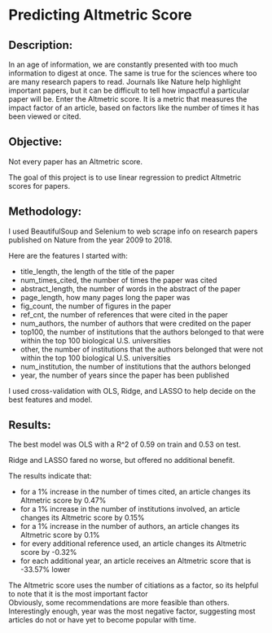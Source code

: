 # Predicting Altmetric Score

## Description: 
In an age of information, we are constantly presented with too much information to digest at once. The same is true for the sciences where too are many research papers to read. Journals like Nature help highlight important papers, but it can be difficult to tell how impactful a particular paper will be. Enter the Altmetric score. It is a metric that measures the impact factor of an article, based on factors like the number of times it has been viewed or cited. 

## Objective: 
Not every paper has an Altmetric score. 

The goal of this project is to use linear regression to predict Altmetric scores for papers.

## Methodology: 
I used BeautifulSoup and Selenium to web scrape info on research papers published on Nature from the year 2009 to 2018. 

Here are the features I started with:
- title_length, the length of the title of the paper		
- num_times_cited, the number of times the paper was cited	
- abstract_length, the number of words in the abstract of the paper	
- page_length, how many pages long the paper was	
- fig_count, the number of figures in the paper	
- ref_cnt, the number of references that were cited in the paper	
- num_authors, the number of authors that were credited on the paper	
- top100, the number of institutions that the authors belonged to that were within the top 100 biological U.S. universities	
- other, the number of institutions that the authors belonged that were not within the top 100 biological U.S. universities		
- num_institution, the number of institutions that the authors belonged
- year, the number of years since the paper has been published

I used cross-validation with OLS, Ridge, and LASSO to help decide on the best features and model.


## Results: <br>
The best model was OLS with a R^2 of 0.59 on train and 0.53 on test.

Ridge and LASSO fared no worse, but offered no additional benefit. 

The results indicate that: <br>
- for a 1% increase in the number of times cited, an article changes its Altmetric score by 0.47% <br>
- for a 1% increase in the number of institutions involved, an article changes its Altmetric score by 0.15% <br>
- for a 1% increase in the number of authors, an article changes its Altmetric score by 0.1% <br>
- for every additional reference used, an article changes its Altmetric score by -0.32% <br>
- for each additional year, an article receives an Altmetric score that is -33.57%  lower<br>

The Altmetric score uses the number of citiations as a factor, so its helpful to note that it is the most important factor <br>
Obviously, some recommendations are more feasible than others. <br>
Interestingly enough, year was the most negative factor, suggesting most articles do not or have yet to become popular with time.
